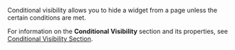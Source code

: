 Conditional visibility allows you to hide a widget from a page unless the certain conditions are met.

For information on the **Conditional Visibility** section and its properties, see [Conditional Visibility Section](page-editor-widgets-visibility-section).